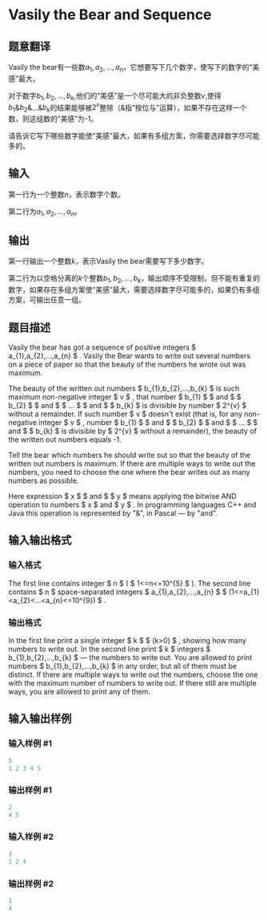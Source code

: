 # Vasily the Bear and Sequence

## 题意翻译

Vasily the bear有一些数$a_1,a_2,...,a_n$，它想要写下几个数字，使写下的数字的“美感”最大。

对于数字$b_1,b_2,...,b_k$,他们的“美感”是一个尽可能大的非负整数$v$,使得$b_1$&$b_2$&...&$b_k$的结果能够被$2^v$整除（&指“按位与”运算），如果不存在这样一个数，则这组数的“美感”为-1。

请告诉它写下哪些数字能使“美感”最大，如果有多组方案，你需要选择数字尽可能多的。

## 输入

第一行为一个整数$n$，表示数字个数。

第二行为$a_1,a_2,...,a_n$。

## 输出

第一行输出一个整数$k$，表示Vasily the bear需要写下多少数字。

第二行为以空格分离的$k$个整数$b_1,b_2,...,b_k$，输出顺序不受限制，但不能有重复的数字，如果存在多组方案使“美感”最大，需要选择数字尽可能多的，如果仍有多组方案，可输出任意一组。

## 题目描述

Vasily the bear has got a sequence of positive integers $ a_{1},a_{2},...,a_{n} $ . Vasily the Bear wants to write out several numbers on a piece of paper so that the beauty of the numbers he wrote out was maximum.

The beauty of the written out numbers $ b_{1},b_{2},...,b_{k} $ is such maximum non-negative integer $ v $ , that number $ b_{1} $ $ and $ $ b_{2} $ $ and $ $ ... $ $ and $ $ b_{k} $ is divisible by number $ 2^{v} $ without a remainder. If such number $ v $ doesn't exist (that is, for any non-negative integer $ v $ , number $ b_{1} $ $ and $ $ b_{2} $ $ and $ $ ... $ $ and $ $ b_{k} $ is divisible by $ 2^{v} $ without a remainder), the beauty of the written out numbers equals -1.

Tell the bear which numbers he should write out so that the beauty of the written out numbers is maximum. If there are multiple ways to write out the numbers, you need to choose the one where the bear writes out as many numbers as possible.

Here expression $ x $ $ and $ $ y $ means applying the bitwise AND operation to numbers $ x $ and $ y $ . In programming languages C++ and Java this operation is represented by "&", in Pascal — by "and".

## 输入输出格式

### 输入格式

The first line contains integer $ n $ ( $ 1<=n<=10^{5} $ ). The second line contains $ n $ space-separated integers $ a_{1},a_{2},...,a_{n} $ $ (1<=a_{1}&lt;a_{2}&lt;...&lt;a_{n}<=10^{9}) $ .

### 输出格式

In the first line print a single integer $ k $ $ (k&gt;0) $ , showing how many numbers to write out. In the second line print $ k $ integers $ b_{1},b_{2},...,b_{k} $ — the numbers to write out. You are allowed to print numbers $ b_{1},b_{2},...,b_{k} $ in any order, but all of them must be distinct. If there are multiple ways to write out the numbers, choose the one with the maximum number of numbers to write out. If there still are multiple ways, you are allowed to print any of them.

## 输入输出样例

### 输入样例 #1

```cpp
5
1 2 3 4 5

```
### 输出样例 #1

```cpp
2
4 5

```
### 输入样例 #2

```cpp
3
1 2 4

```
### 输出样例 #2

```cpp
1
4

```
